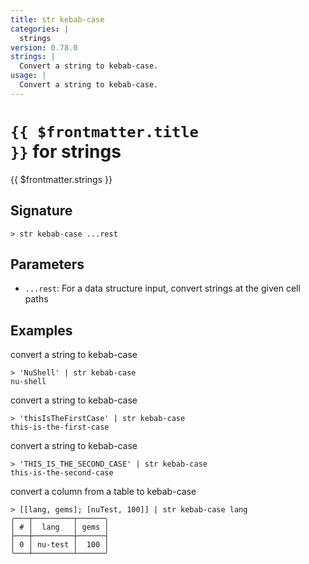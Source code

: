 ```yaml
---
title: str kebab-case
categories: |
  strings
version: 0.78.0
strings: |
  Convert a string to kebab-case.
usage: |
  Convert a string to kebab-case.
---
```


# <code>{{ $frontmatter.title }}</code> for strings

<div class='command-title'>{{ $frontmatter.strings }}</div>

## Signature

```> str kebab-case ...rest```

## Parameters

 -  `...rest`: For a data structure input, convert strings at the given cell paths

## Examples

convert a string to kebab-case
```shell
> 'NuShell' | str kebab-case
nu-shell
```

convert a string to kebab-case
```shell
> 'thisIsTheFirstCase' | str kebab-case
this-is-the-first-case
```

convert a string to kebab-case
```shell
> 'THIS_IS_THE_SECOND_CASE' | str kebab-case
this-is-the-second-case
```

convert a column from a table to kebab-case
```shell
> [[lang, gems]; [nuTest, 100]] | str kebab-case lang
╭───┬─────────┬──────╮
│ # │  lang   │ gems │
├───┼─────────┼──────┤
│ 0 │ nu-test │  100 │
╰───┴─────────┴──────╯

```
